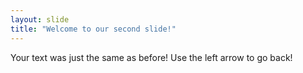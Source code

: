 ```yaml
---
layout: slide
title: "Welcome to our second slide!"
---
```

Your text was just the same as before!
Use the left arrow to go back!
